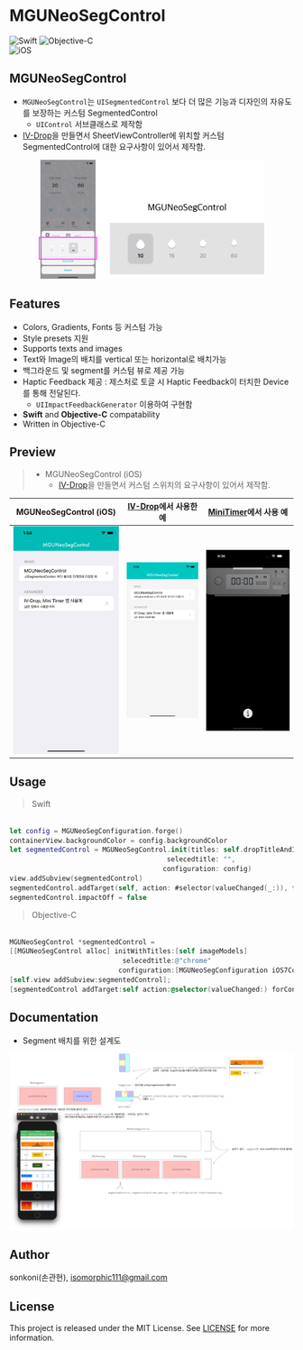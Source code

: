 # MGUNeoSegControl 

![Swift](https://img.shields.io/badge/Swift-F05138?style=flat-square&logo=Swift&logoColor=white)
![Objective-C](https://img.shields.io/badge/Objective--C-3A95E3?style=flat-square&logo=apple&logoColor=white)<br/>
![iOS](https://img.shields.io/badge/IOS-000000?style=flat-square&logo=ios&logoColor=white)

## **MGUNeoSegControl**
- `MGUNeoSegControl`는 `UISegmentedControl` 보다 더 많은 기능과 디자인의 자유도를 보장하는 커스텀 SegmentedControl
    - `UIControl` 서브클래스로 제작함
- [IV-Drop](https://apps.apple.com/app/id1574452904)을 만들면서 SheetViewController에 위치할 커스텀 SegmentedControl에 대한 요구사항이 있어서 제작함.
<p align="center"><img src="./screenshot/230516b1.jpg" width="400"></p>


## Features
*  Colors, Gradients, Fonts 등 커스텀 가능
*  Style presets 지원
*  Supports texts and images
*  Text와 Image의 배치를 vertical 또는 horizontal로 배치가능
*  백그라운드 및 segment를 커스텀 뷰로 제공 가능
*  Haptic Feedback 제공 : 제스처로 토글 시 Haptic Feedback이 터치한 Device를 통해 전달된다.
    * `UIImpactFeedbackGenerator` 이용하여 구현함
*  **Swift** and **Objective-C** compatability
*  Written in Objective-C


## Preview
> - MGUNeoSegControl (iOS)
>   - [IV-Drop](https://apps.apple.com/app/id1574452904)을 만들면서 커스텀 스위치의 요구사항이 있어서 제작함.


MGUNeoSegControl (iOS) | [IV-Drop](https://apps.apple.com/app/id1574452904)에서 사용한 예 | [MiniTimer](https://apps.apple.com/app/id1618148240)에서 사용 예
---|---|---
<img src="./screenshot/Simulator Screen Recording - iPhone 14 - 2023-05-17 at 13.04.15.gif" width="250">|<img src="./screenshot/Simulator Screen Recording - iPhone 14 - 2023-05-17 at 13.04.42.gif" width="250">|<img src="./screenshot/Simulator Screen Recording - iPhone 14 Pro - 2023-05-25 at 21.37.05.gif" width="250">

## Usage

> Swift
```swift

let config = MGUNeoSegConfiguration.forge()
containerView.backgroundColor = config.backgroundColor
let segmentedControl = MGUNeoSegControl.init(titles: self.dropTitleAndImageModels(),
                                       selecedtitle: "",
                                      configuration: config)
view.addSubview(segmentedControl)
segmentedControl.addTarget(self, action: #selector(valueChanged(_:)), for: .valueChanged)
segmentedControl.impactOff = false

```

> Objective-C
```objective-c

MGUNeoSegControl *segmentedControl =
[[MGUNeoSegControl alloc] initWithTitles:[self imageModels]
                            selecedtitle:@"chrome"
                           configuration:[MGUNeoSegConfiguration iOS7Configuration]];
[self.view addSubview:segmentedControl];
[segmentedControl addTarget:self action:@selector(valueChanged:) forControlEvents:UIControlEventValueChanged];

```

## Documentation

- Segment 배치를 위한 설계도
<img src="./screenshot/230517a2.jpg" width="1000">

## Author

sonkoni(손관현), isomorphic111@gmail.com 

## License

This project is released under the MIT License. See [LICENSE](https://github.com/sonkoni/Collection-of-Toy-Projects/blob/main/LICENSE) for more information.
